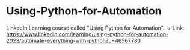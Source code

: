 # Using-Python-for-Automation
LinkedIn Learning course called "Using Python for Automation". 
    -> Link: https://www.linkedin.com/learning/using-python-for-automation-2023/automate-everything-with-python?u=46567780